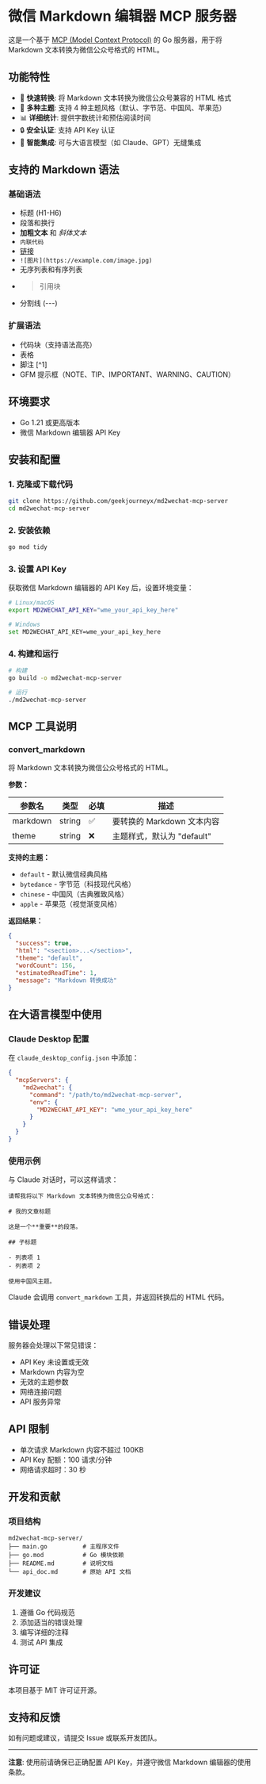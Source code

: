 # 微信 Markdown 编辑器 MCP 服务器

这是一个基于 [MCP (Model Context Protocol)](https://github.com/mark3labs/mcp-go) 的 Go 服务器，用于将 Markdown 文本转换为微信公众号格式的 HTML。

## 功能特性

- 🚀 **快速转换**: 将 Markdown 文本转换为微信公众号兼容的 HTML 格式
- 🎨 **多种主题**: 支持 4 种主题风格（默认、字节范、中国风、苹果范）
- 📊 **详细统计**: 提供字数统计和预估阅读时间
- 🔒 **安全认证**: 支持 API Key 认证
- 💬 **智能集成**: 可与大语言模型（如 Claude、GPT）无缝集成

## 支持的 Markdown 语法

### 基础语法
- 标题 (H1-H6)
- 段落和换行
- **加粗文本** 和 *斜体文本*
- `内联代码`
- [链接](https://example.com)
- `![图片](https://example.com/image.jpg)`
- 无序列表和有序列表
- > 引用块
- 分割线 (---)

### 扩展语法
- 代码块（支持语法高亮）
- 表格
- 脚注 [^1]
- GFM 提示框（NOTE、TIP、IMPORTANT、WARNING、CAUTION）

## 环境要求

- Go 1.21 或更高版本
- 微信 Markdown 编辑器 API Key

## 安装和配置

### 1. 克隆或下载代码

```bash
git clone https://github.com/geekjourneyx/md2wechat-mcp-server
cd md2wechat-mcp-server
```

### 2. 安装依赖

```bash
go mod tidy
```

### 3. 设置 API Key

获取微信 Markdown 编辑器的 API Key 后，设置环境变量：

```bash
# Linux/macOS
export MD2WECHAT_API_KEY="wme_your_api_key_here"

# Windows
set MD2WECHAT_API_KEY=wme_your_api_key_here
```

### 4. 构建和运行

```bash
# 构建
go build -o md2wechat-mcp-server

# 运行
./md2wechat-mcp-server
```

## MCP 工具说明

### convert_markdown

将 Markdown 文本转换为微信公众号格式的 HTML。

**参数：**

| 参数名 | 类型 | 必填 | 描述 |
|--------|------|------|------|
| markdown | string | ✅ | 要转换的 Markdown 文本内容 |
| theme | string | ❌ | 主题样式，默认为 "default" |

**支持的主题：**

- `default` - 默认微信经典风格
- `bytedance` - 字节范（科技现代风格）
- `chinese` - 中国风（古典雅致风格）
- `apple` - 苹果范（视觉渐变风格）

**返回结果：**

```json
{
  "success": true,
  "html": "<section>...</section>",
  "theme": "default",
  "wordCount": 156,
  "estimatedReadTime": 1,
  "message": "Markdown 转换成功"
}
```

## 在大语言模型中使用

### Claude Desktop 配置

在 `claude_desktop_config.json` 中添加：

```json
{
  "mcpServers": {
    "md2wechat": {
      "command": "/path/to/md2wechat-mcp-server",
      "env": {
        "MD2WECHAT_API_KEY": "wme_your_api_key_here"
      }
    }
  }
}
```

### 使用示例

与 Claude 对话时，可以这样请求：

```
请帮我将以下 Markdown 文本转换为微信公众号格式：

# 我的文章标题

这是一个**重要**的段落。

## 子标题

- 列表项 1
- 列表项 2

使用中国风主题。
```

Claude 会调用 `convert_markdown` 工具，并返回转换后的 HTML 代码。

## 错误处理

服务器会处理以下常见错误：

- API Key 未设置或无效
- Markdown 内容为空
- 无效的主题参数
- 网络连接问题
- API 服务异常

## API 限制

- 单次请求 Markdown 内容不超过 100KB
- API Key 配额：100 请求/分钟
- 网络请求超时：30 秒

## 开发和贡献

### 项目结构

```
md2wechat-mcp-server/
├── main.go          # 主程序文件
├── go.mod           # Go 模块依赖
├── README.md        # 说明文档
└── api_doc.md       # 原始 API 文档
```

### 开发建议

1. 遵循 Go 代码规范
2. 添加适当的错误处理
3. 编写详细的注释
4. 测试 API 集成

## 许可证

本项目基于 MIT 许可证开源。

## 支持和反馈

如有问题或建议，请提交 Issue 或联系开发团队。

---

**注意**: 使用前请确保已正确配置 API Key，并遵守微信 Markdown 编辑器的使用条款。 
